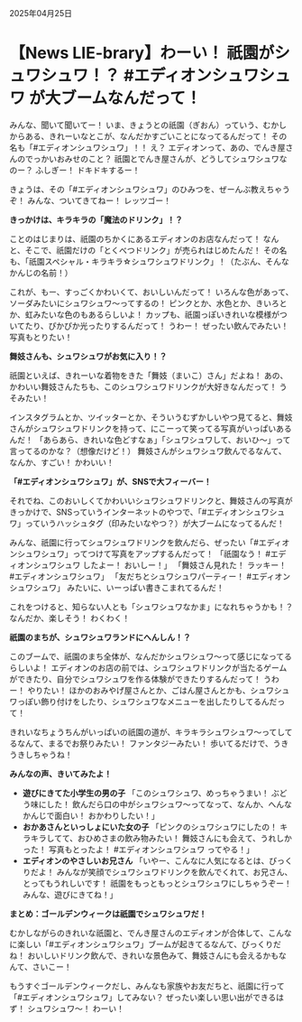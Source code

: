 2025年04月25日

# 【News LIE-brary】わーい！ 祇園がシュワシュワ！？ #エディオンシュワシュワ が大ブームなんだって！

みんな、聞いて聞いてー！
いま、きょうとの祇園（ぎおん）っていう、むかしからある、きれーいなとこが、なんだかすごいことになってるんだって！
その名も「#エディオンシュワシュワ」！！
え？ エディオンって、あの、でんき屋さんのでっかいおみせのこと？
祇園とでんき屋さんが、どうしてシュワシュワなのー？ ふしぎー！ ドキドキするー！

きょうは、その「#エディオンシュワシュワ」のひみつを、ぜーんぶ教えちゃうぞ！
みんな、ついてきてねー！ レッツゴー！

**きっかけは、キラキラの「魔法のドリンク」！？**

ことのはじまりは、祇園のちかくにあるエディオンのお店なんだって！
なんと、そこで、祇園だけの「とくべつドリンク」が売られはじめたんだ！
その名も、「祇園スペシャル・キラキラ☆シュワシュワドリンク」！（たぶん、そんなかんじの名前！）

これが、もー、すっごくかわいくて、おいしいんだって！
いろんな色があって、ソーダみたいにシュワシュワ〜ってするの！
ピンクとか、水色とか、きいろとか、虹みたいな色のもあるらしいよ！
カップも、祇園っぽいきれいな模様がついてたり、ぴかぴか光ったりするんだって！
うわー！ ぜったい飲んでみたい！ 写真もとりたい！

**舞妓さんも、シュワシュワがお気に入り！？**

祇園といえば、きれーいな着物をきた「舞妓（まいこ）さん」だよね！
あの、かわいい舞妓さんたちも、このシュワシュワドリンクが大好きなんだって！ うそみたい！

インスタグラムとか、ツイッターとか、そういうむずかしいやつ見てると、舞妓さんがシュワシュワドリンクを持って、にこーって笑ってる写真がいっぱいあるんだ！
「あらあら、きれいな色どすなぁ」「シュワシュワして、おいひ〜」って言ってるのかな？（想像だけど！）
舞妓さんがシュワシュワ飲んでるなんて、なんか、すごい！ かわいい！

**「#エディオンシュワシュワ」が、SNSで大フィーバー！**

それでね、このおいしくてかわいいシュワシュワドリンクと、舞妓さんの写真がきっかけで、SNSっていうインターネットのやつで、「#エディオンシュワシュワ」っていうハッシュタグ（印みたいなやつ？）が大ブームになってるんだ！

みんな、祇園に行ってシュワシュワドリンクを飲んだら、ぜったい「#エディオンシュワシュワ」ってつけて写真をアップするんだって！
「祇園なう！ #エディオンシュワシュワ したよー！ おいしー！」
「舞妓さん見れた！ ラッキー！ #エディオンシュワシュワ」
「友だちとシュワシュワパーティー！ #エディオンシュワシュワ」
みたいに、いーっぱい書きこまれてるんだ！

これをつけると、知らない人とも「シュワシュワなかま」になれちゃうかも！？
なんだか、楽しそう！ わくわく！

**祇園のまちが、シュワシュワランドにへんしん！？**

このブームで、祇園のまち全体が、なんだかシュワシュワ〜って感じになってるらしいよ！
エディオンのお店の前では、シュワシュワドリンクが当たるゲームができたり、自分でシュワシュワを作る体験ができたりするんだって！ うわー！ やりたい！
ほかのおみやげ屋さんとか、ごはん屋さんとかも、シュワシュワっぽい飾り付けをしたり、シュワシュワなメニューを出したりしてるんだって！

きれいなちょうちんがいっぱいの祇園の道が、キラキラシュワシュワ〜ってしてるなんて、まるでお祭りみたい！ ファンタジーみたい！
歩いてるだけで、うきうきしちゃうね！

**みんなの声、きいてみたよ！**

*   **遊びにきてた小学生の男の子**
    「このシュワシュワ、めっちゃうまい！ ぶどう味にした！ 飲んだら口の中がシュワシュワ〜ってなって、なんか、へんなかんじで面白い！ おかわりしたい！」
*   **おかあさんといっしょにいた女の子**
    「ピンクのシュワシュワにしたの！ キラキラしてて、おひめさまの飲み物みたい！ 舞妓さんにも会えて、うれしかった！ 写真もとったよ！ #エディオンシュワシュワ ってやる！」
*   **エディオンのやさしいお兄さん**
    「いやー、こんなに人気になるとは、びっくりだよ！ みんなが笑顔でシュワシュワドリンクを飲んでくれて、お兄さん、とってもうれしいです！ 祇園をもっともっとシュワシュワにしちゃうぞー！ みんな、遊びにきてね！」

**まとめ：ゴールデンウィークは祇園でシュワシュワだ！**

むかしながらのきれいな祇園と、でんき屋さんのエディオンが合体して、こんなに楽しい「#エディオンシュワシュワ」ブームが起きてるなんて、びっくりだね！
おいしいドリンク飲んで、きれいな景色みて、舞妓さんにも会えるかもなんて、さいこー！

もうすぐゴールデンウィークだし、みんなも家族やお友だちと、祇園に行って「#エディオンシュワシュワ」してみない？
ぜったい楽しい思い出ができるはず！
シュワシュワ〜！ わーい！